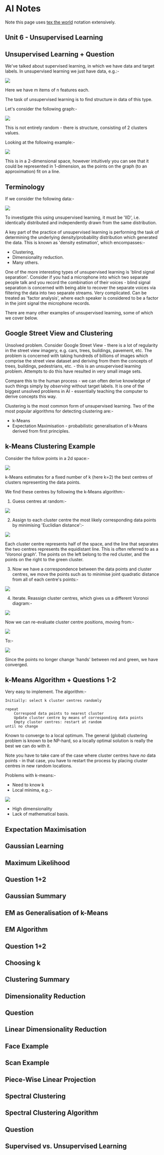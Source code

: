 AI Notes
========

Note this page uses [tex the world](http://thewe.net/tex/) notation extensively.

Unit 6 - Unsupervised Learning
------------------------------

## Unsupervised Learning + Question ##

We've talked about supervised learning, in which we have data and target labels. In unsupervised
learning we just have data, e.g.:-

<img src="http://codegrunt.co.uk/images/ai/6-unsupervised-learning-question-1.png" />

Here we have m items of n features each.

The task of unsupervised learning is to find structure in data of this type.

Let's consider the following graph:-

<img src="http://codegrunt.co.uk/images/ai/6-unsupervised-learning-question-2.png" />

This is not entirely random - there is structure, consisting of 2 clusters values.

Looking at the following example:-

<img src="http://codegrunt.co.uk/images/ai/6-unsupervised-learning-question-3.png" />

This is in a 2-dimensional space, however intuitively you can see that it could be represented in
1-dimension, as the points on the graph (to an approximation) fit on a line.

## Terminology ##

If we consider the following data:-

<img src="http://codegrunt.co.uk/images/ai/6-terminology-1.png" />

To investigate this using unsupervised learning, it must be 'IID', i.e. identically distributed and
independently drawn from the same distribution.

A key part of the practice of unsupervised learning is performing the task of determining the
underlying density/probability distribution which generated the data. This is known as 'density
estimation', which encompasses:-

* Clustering,
* Dimensionality reduction.
* Many others.

One of the more interesting types of unsupervised learning is 'blind signal separation'. Consider if
you had a microphone into which two separate people talk and you record the combination of their
voices - blind signal separation is concerned with being able to recover the separate voices via
filtering the data into two separate streams. Very complicated. Can be treated as 'factor analysis',
where each speaker is considered to be a factor in the joint signal the microphone records.

There are many other examples of unsupervised learning, some of which we cover below.

## Google Street View and Clustering ##

Unsolved problem. Consider Google Street View - there is a lot of regularity in the street view
imagery, e.g. cars, trees, buildings, pavement, etc. The problem is concerned with taking hundreds
of billions of images which comprise the street view dataset and deriving from them the concepts of
trees, buildings, pedestrians, etc. - this is an unsupervised learning problem. Attempts to do this
have resulted in very small image sets.

Compare this to the human process - we can often derive knowledge of such things simply by
*observing* without target labels. It is one of the biggest unsolved problems in AI - essentially
teaching the computer to derive concepts this way.

Clustering is the most common form of unsupervised learning. Two of the most popular algorithms for
detecting clustering are:-

* k-Means
* Expectation Maximisation - probabilistic generalisation of k-Means derived from first principles.

## k-Means Clustering Example ##

Consider the follow points in a 2d space:-

<img src="http://codegrunt.co.uk/images/ai/6-k-means-clustering-example-1.png" />

k-Means estimates for a fixed number of k (here k=2) the best centres of clusters representing the data points.

We find these centres by following the k-Means algorithm:-

1. Guess centres at random:-

<img src="http://codegrunt.co.uk/images/ai/6-k-means-clustering-example-2.png" />

2. Assign to each cluster centre the most likely corresponding data points by minimising 'Euclidian distance':-

<img src="http://codegrunt.co.uk/images/ai/6-k-means-clustering-example-3.png" />

Each cluster centre represents half of the space, and the line that separates the two centres
represents the equidistant line. This is often referred to as a 'Voronoi graph'. The points on the
left belong to the red cluster, and the points on the right to the green cluster.

3. Now we have a correspondence between the data points and cluster centres, we move the points such
as to minimise joint quadratic distance from all of each centre's points:-

<img src="http://codegrunt.co.uk/images/ai/6-k-means-clustering-example-4.png" />

4. Iterate. Reassign cluster centres, which gives us a different Voronoi diagram:-

<img src="http://codegrunt.co.uk/images/ai/6-k-means-clustering-example-5.png" />

Now we can re-evaluate cluster centre positions, moving from:-

<img src="http://codegrunt.co.uk/images/ai/6-k-means-clustering-example-6.png" />

To:-

<img src="http://codegrunt.co.uk/images/ai/6-k-means-clustering-example-7.png" />

Since the points no longer change 'hands' between red and green, we have converged.

## k-Means Algorithm + Questions 1-2 ##

Very easy to implement. The algorithm:-

    Initially: select k cluster centres randomly
    
    repeat
        Correspond data points to nearest cluster
        Update cluster centre by means of corresponding data points
        Empty cluster centres: restart at random
    until no change

Known to converge to a local optimum. The general (global) clustering problem is known to be
NP-hard, so a locally optimal solution is really the best we can do with it.

Note you have to take care of the case where cluster centres have *no* data points - in that case,
you have to restart the process by placing cluster centres in new random locations.

Problems with k-means:-

* Need to know k
* Local minima, e.g.:-

<img src="http://codegrunt.co.uk/images/ai/6-k-means-algorithm-questions-1-2-1.png" />

* High dimensionality
* Lack of mathematical basis.

## Expectation Maximisation ##



## Gaussian Learning ##

## Maximum Likelihood ##

## Question 1+2 ##

## Gaussian Summary ##

## EM as Generalisation of k-Means ##

## EM Algorithm ##

## Question 1+2 ##

## Choosing k ##

## Clustering Summary ##

## Dimensionality Reduction ##

## Question ##

## Linear Dimensionality Reduction ##

## Face Example ##

## Scan Example ##

## Piece-Wise Linear Projection ##

## Spectral Clustering ##

## Spectral Clustering Algorithm ##

## Question ##

## Supervised vs. Unsupervised Learning ##
